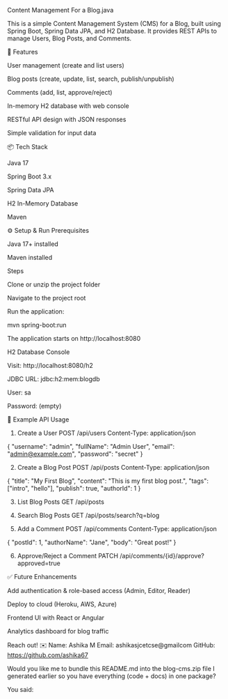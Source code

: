 Content Management For a Blog.java

This is a simple Content Management System (CMS) for a Blog, built using Spring Boot, Spring Data JPA, and H2 Database.
It provides REST APIs to manage Users, Blog Posts, and Comments.

🚀 Features

User management (create and list users)

Blog posts (create, update, list, search, publish/unpublish)

Comments (add, list, approve/reject)

In-memory H2 database with web console

RESTful API design with JSON responses

Simple validation for input data

📦 Tech Stack

Java 17

Spring Boot 3.x

Spring Data JPA

H2 In-Memory Database

Maven

⚙️ Setup & Run
Prerequisites

Java 17+ installed

Maven installed

Steps

Clone or unzip the project folder

Navigate to the project root

Run the application:

mvn spring-boot:run


The application starts on http://localhost:8080

H2 Database Console

Visit: http://localhost:8080/h2

JDBC URL: jdbc:h2:mem:blogdb

User: sa

Password: (empty)

📖 Example API Usage
1. Create a User
POST /api/users
Content-Type: application/json

{
  "username": "admin",
  "fullName": "Admin User",
  "email": "admin@example.com",
  "password": "secret"
}

2. Create a Blog Post
POST /api/posts
Content-Type: application/json

{
  "title": "My First Blog",
  "content": "This is my first blog post.",
  "tags": ["intro", "hello"],
  "publish": true,
  "authorId": 1
}

3. List Blog Posts
GET /api/posts

4. Search Blog Posts
GET /api/posts/search?q=blog

5. Add a Comment
POST /api/comments
Content-Type: application/json

{
  "postId": 1,
  "authorName": "Jane",
  "body": "Great post!"
}

6. Approve/Reject a Comment
PATCH /api/comments/{id}/approve?approved=true

✅ Future Enhancements

Add authentication & role-based access (Admin, Editor, Reader)

Deploy to cloud (Heroku, AWS, Azure)

Frontend UI with React or Angular

Analytics dashboard for blog traffic

Reach out! ✉️
Name: Ashika M
Email: ashikasjcetcse@gmailcom
GitHub: https://github.com/ashika67

Would you like me to bundle this README.md into the blog-cms.zip file I generated earlier so you have everything (code + docs) in one package?

You said:

